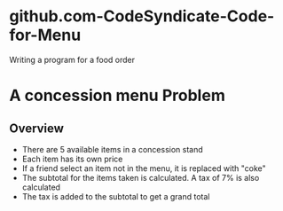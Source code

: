 # github.com-CodeSyndicate-Code-for-Menu
Writing a program for a food order
# A concession menu Problem

## Overview

- There are 5 available items in a concession stand
- Each item has its own price
- If a friend select an item not in the menu, it is replaced with "coke"
- The subtotal for the items taken is calculated. A tax of 7% is also calculated
- The tax is added to the subtotal to get a grand total
